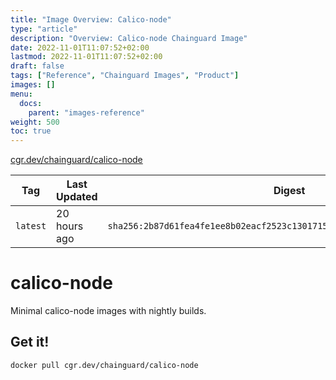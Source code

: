 ```yaml
---
title: "Image Overview: Calico-node"
type: "article"
description: "Overview: Calico-node Chainguard Image"
date: 2022-11-01T11:07:52+02:00
lastmod: 2022-11-01T11:07:52+02:00
draft: false
tags: ["Reference", "Chainguard Images", "Product"]
images: []
menu:
  docs:
    parent: "images-reference"
weight: 500
toc: true
---
```


[cgr.dev/chainguard/calico-node](https://github.com/chainguard-images/images/tree/main/images/calico-node)

| Tag      | Last Updated | Digest                                                                    |
|----------|--------------|---------------------------------------------------------------------------|
| `latest` | 20 hours ago | `sha256:2b87d61fea4fe1ee8b02eacf2523c130171566fdef6569a228c5540551b09e9e` |

# calico-node

Minimal calico-node images with nightly builds.

## Get it!

```shell
docker pull cgr.dev/chainguard/calico-node
```